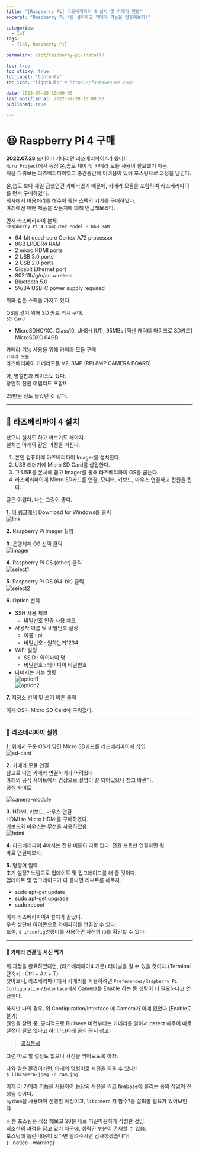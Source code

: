 ```yaml
---
title: "[Raspberry Pi] 라즈베리파이 4 설치 및 카메라 연동"  
excerpt: "Raspberry Pi 4를 설치하고 카메라 기능을 연동해보자!"

categories:
  - IoT
tags:
  - [IoT, Raspberry Pi]

permalink: /iot/raspberry-pi-install/

toc: true
toc_sticky: true
toc_label: "Contents"
toc_icon: "lightbulb" # https://fontawesome.com/
 
date: 2022-07-28 10:00:00
last_modified_at: 2022-07-28 10:00:00
published: true

---  
```


# 😆 Raspberry Pi 4 구매  

**2022.07.28** 드디어!! 기다리던 라즈베리파이4가 왔다!!  
`Nuru Project`에서 농장 온,습도 제어 및 카메라 모듈 사용이 필요했기 때문.  
처음 다뤄보는 라즈베리파이였고 중간중간에 어려움이 있어 포스팅으로 과정을 남긴다.  

온,습도 보다 제일 급했던건 카메라였기 때문에, 카메라 모듈을 포함하여 라즈베리파이를 먼저 구매하였다.  
회사에서 비용처리를 해주어 좋은 스펙의 기기를 구매하였다.  
아래에선 어떤 제품을 샀는지에 대해 언급해보겠다.  

먼저 라즈베리파이 본체.  
`Raspberry Pi 4 Computer Model B 8GB RAM`  
- 64-bit quad-core Cortex-A72 processor
- 8GB LPDDR4 RAM
- 2 micro HDMI ports
- 2 USB 3.0 ports
- 2 USB 2.0 ports
- Gigabit Ethernet port
- 802.11b/g/n/ac wireless
- Bluetooth 5.0
- 5V/3A USB-C power supply required

위와 같은 스펙을 가지고 있다.  

OS를 깔기 위해 SD 카드 역시 구매.  
`SD Card`
- MicroSDHC/XC, Class10, UHS-I (U1), 95MBs [액센 캐릭터 마이크로 SD카드] MicroSDXC 64GB  

카메라 기능 사용을 위해 카메라 모듈 구매  
`카메라 모듈`  
라즈베리파이 카메라모듈 V2, 8MP (RPI 8MP CAMERA BOARD)  

아, 방열판과 케이스도 샀다.  
당연히 전원 어댑터도 포함!!   

25만원 정도 들었던 것 같다.  

---  

## 🐣 라즈베리파이 4 설치

샀으니 설치도 하고 써보기도 해야지.  
설치는 아래와 같은 과정을 거친다.  

1. 본인 컴퓨터에 라즈베리파이 Imager를 설치한다.  
1. USB 리더기에 Micro SD Card를 삽입한다.
1. 그 USB를 본체에 꼽고 Imager를 통해 라즈베리파이 OS를 굽는다.    
1. 라즈베리파이에 Micro SD카드를 연결, 모니터, 키보드, 마우스 연결하고 전원을 킨다.  

글은 어렵다. 나는 그림이 좋다.  

**1.** [이 링크에서](https://www.raspberrypi.com/software/) Download for Windows를 클릭  
![link](/assets/images/post_img/iot/raspberry-pi-install/link.JPG)  

**2.** Raspberry Pi Imager 실행  

**3.** 운영체제 OS 선택 클릭  
![imager](/assets/images/post_img/iot/raspberry-pi-install/imager.JPG)  

**4.** Raspberry Pi OS (other) 클릭  
![select1](/assets/images/post_img/iot/raspberry-pi-install/select1.JPG)  

**5.** Raspberry Pi OS (64-bit) 클릭  
![select2](/assets/images/post_img/iot/raspberry-pi-install/select2.JPG)  

**6.** Option 선택  
- SSH 사용 체크 
  - 비밀번호 인증 사용 체크  
- 사용자 이름 및 비밀번호 설정  
  - 이름 : pi  
  - 비밀번호 : 원하는거1234  
- WIFI 설정  
  - SSID : 와이파이 명  
  - 비밀번호 : 와이파이 비밀번호  
- 나머지는 기본 셋팅  
![option1](/assets/images/post_img/iot/raspberry-pi-install/option1.JPG)  
![option2](/assets/images/post_img/iot/raspberry-pi-install/option2.JPG)  

**7.** 저장소 선택 및 쓰기 버튼 클릭  

이제 OS가 Micro SD Card에 구워졌다. 

---  

### 🍓 라즈베리파이 실행  

**1.** 위에서 구운 OS가 담긴 Micro SD카드를 라즈베리파이에 삽입.  
![sd-card](/assets/images/post_img/iot/raspberry-pi-install/sd-card.jpg)  

**2.** 카메라 모듈 연결  
참고로 나는 카메라 연결하기가 어려웠다.  
아래의 공식 사이트에서 영상으로 설명이 잘 되어있으니 참고 바란다.  
[공식 사이트](https://projects.raspberrypi.org/en/projects/getting-started-with-picamera/2)  

![camera-module](/assets/images/post_img/iot/raspberry-pi-install/camera-module.jpg)  

**3.** HDMI, 키보드, 마우스 연결  
HDMI to Micro HDMI를 구매하였다.  
키보드와 마우스는 무선을 사용하였음.  
![hdmi](/assets/images/post_img/iot/raspberry-pi-install/hdmi.jpg)  

**4.** 라즈베리파이 4에서는 전원 버튼이 따로 없다. 전원 포트만 연결하면 됨.  
바로 연결해보자.  

**5.** 명령어 입력.  
초기 설정? 느낌으로 업데이트 및 업그레이드를 해 줄 것이다.  
업데이트 및 업그레이드가 다 끝나면 리부트를 해주자.  
- sudo apt-get update
- sudo apt-get upgrade
- sudo reboot

이제 라즈베리파이4 설치가 끝났다.  
우측 상단에 아이콘으로 와이파이를 연결할 수 있다.  
또한, `$ ifconfig`명령어를 사용하면 자신의 ip를 확인할 수 있다.  

---  

#### 📸 카메라 연결 및 사진 찍기

위 과정을 완료하였다면, (라즈베리파이4 기준) 터미널을 킬 수 있을 것이다.(Terminal 단축키 : Ctrl + Alt + T)  
찾아보니, 라즈베리파이에서 카메라를 사용하려면 `Preferences/Raspberry Pi Configuration/Interface`에서 Camera를 Enable 하는 등 셋팅이 더 필요하다고 언급한다.  

하지만 나의 경우, 위 Configuration/Interface 에 Camera가 아예 없었다.(Enable도 불가)  
원인을 찾던 중, 공식적으로 Bullseye 버전부터는 카메라를 알아서 detect 해주어 따로 설정이 필요 없다고 하더라.(아래 공식 문서 참고)  
> [공식문서](https://www.raspberrypi.com/documentation/accessories/camera.html#libcamera-and-libcamera-apps)  

그럼 따로 할 설정도 없으니 사진을 찍어보도록 하자.  

나와 같은 환경이라면, 아래의 명령어로 사진을 찍을 수 있다!!  
`$ libcamera-jpeg -o cam.jpg`  

이제 이 카메라 기능을 사용하여 농장의 사진을 찍고 firebase에 올리는 등의 작업이 진행될 것이다.  
`python`을 사용하여 진행할 예정이고, `libcamera` 저 함수?를 살펴볼 필요가 있어보인다.  

🔥 본 포스팅은 직접 해보고 20분 내로 따끈따끈하게 작성한 것임.  
최소한의 과정을 담고 있기 때문에, 생략된 부분이 존재할 수 있음.  
포스팅에 틀린 내용이 있다면 알려주시면 감사하겠습니다!  
{: .notice--warning}   
